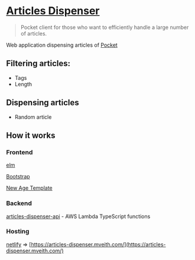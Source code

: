 # [Articles Dispenser](https://articles-dispenser.mveith.com/)

> Pocket client for those who want to efficiently handle a large number of articles.

Web application dispensing articles of [Pocket](https://getpocket.com)

## Filtering articles:
- Tags
- Length

## Dispensing articles
- Random article

## How it works
### Frontend
[elm](http://elm-lang.org/)

[Bootstrap](https://getbootstrap.com/)

[New Age Template](https://startbootstrap.com/template-overviews/new-age/)

### Backend
[articles-dispenser-api](https://github.com/mveith/articles-dispenser-api) - AWS Lambda TypeScript functions

### Hosting
[netlify](https://www.netlify.com/) => [https://articles-dispenser.mveith.com/](https://articles-dispenser.mveith.com/)

